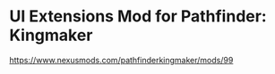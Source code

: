 # UI Extensions Mod for Pathfinder: Kingmaker
https://www.nexusmods.com/pathfinderkingmaker/mods/99
